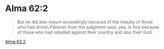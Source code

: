 # Alma 62:2

> But he did also mourn exceedingly because of the iniquity of those who had driven Pahoran from the judgment-seat, yea, in fine because of those who had rebelled against their country and also their God.

[Alma 62:2](https://www.churchofjesuschrist.org/study/scriptures/bofm/alma/62?lang=eng&id=p2#p2)


